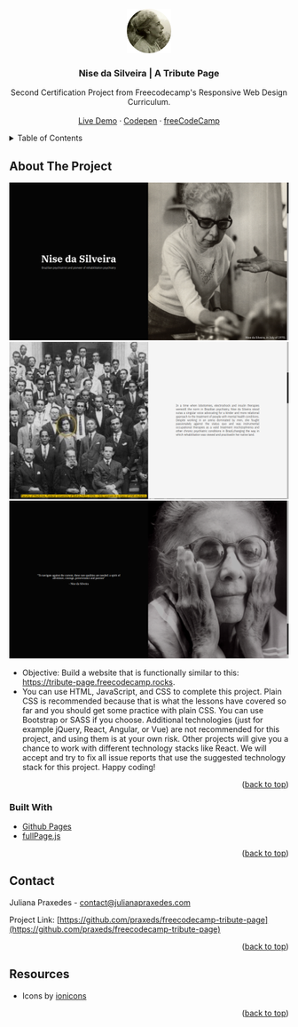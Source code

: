 <div id="top"></div>
<!-- PROJECT LOGO -->
<br />
<div align="center">
  <a href="https://github.com/othneildrew/Best-README-Template">
    <img src="assets/icon.png" alt="Logo" width="80" height="80">
  </a>

  <h3 align="center">Nise da Silveira | A Tribute Page</h3>

  <p align="center">
    Second Certification Project from Freecodecamp's Responsive Web Design Curriculum.
    <br />
    <br />
    <a href="https://praxeds.github.io/freecodecamp-tribute-page/en">Live Demo</a>
    ·
    <a href="https://codepen.io/praxeds/pen/MWQLzwy">Codepen</a>
    ·
    <a href="https://www.freecodecamp.org/">freeCodeCamp</a>
  </p>
</div>



<!-- TABLE OF CONTENTS -->
<details>
  <summary>Table of Contents</summary>
  <ol>
    <li>
      <a href="#about-the-project">About The Project</a>
      <ul>
        <li><a href="#built-with">Built With</a></li>
      </ul>
    </li>
    <li><a href="#contact">Contact</a></li>
    <li><a href="#resources">Resources</a></li>
  </ol>
</details>



<!-- ABOUT THE PROJECT -->
## About The Project

![alt text](assets/Screenshot%20from%202022-07-27%2021-33-40.png)
![alt text](assets/Screenshot%20from%202022-07-27%2021-33-57.png)
![alt text](assets/Screenshot%20from%202022-07-27%2021-34-35.png)

* Objective: Build a website that is functionally similar to this: https://tribute-page.freecodecamp.rocks.
* You can use HTML, JavaScript, and CSS to complete this project. Plain CSS is recommended because that is what the lessons have covered so far and you should get some practice with plain CSS. You can use Bootstrap or SASS if you choose. Additional technologies (just for example jQuery, React, Angular, or Vue) are not recommended for this project, and using them is at your own risk. Other projects will give you a chance to work with different technology stacks like React. We will accept and try to fix all issue reports that use the suggested technology stack for this project. Happy coding!

<p align="right">(<a href="#top">back to top</a>)</p>



### Built With

* [Github Pages](https://pages.github.com/)
* [fullPage.js](https://alvarotrigo.com/fullPage/)

<p align="right">(<a href="#top">back to top</a>)</p>


<!-- CONTACT -->
## Contact

Juliana Praxedes - contact@julianapraxedes.com

Project Link: [https://github.com/praxeds/freecodecamp-tribute-page](https://github.com/praxeds/freecodecamp-tribute-page)

<p align="right">(<a href="#top">back to top</a>)</p>



<!-- Resources -->
## Resources

* Icons by [ionicons](https://ionic.io/ionicons)

<p align="right">(<a href="#top">back to top</a>)</p>